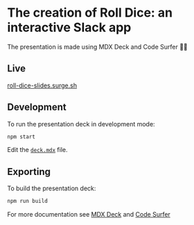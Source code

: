 # The creation of Roll Dice: an interactive Slack app

The presentation is made using MDX Deck and Code Surfer 🏄‍♂️

## Live

[roll-dice-slides.surge.sh](https://roll-dice-slides.surge.sh)

## Development

To run the presentation deck in development mode:

```sh
npm start
```

Edit the [`deck.mdx`](deck.mdx) file.

## Exporting

To build the presentation deck:

```sh
npm run build
```

For more documentation see [MDX Deck](https://github.com/jxnblk/mdx-deck) and [Code Surfer](https://codesurfer.pomb.us/)
